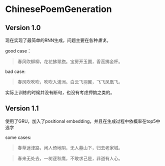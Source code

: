 # ChinesePoemGeneration

## Version 1.0
现在实现了最简单的RNN生成，问题主要在各种*重复*。

good case：
> 春风吹柳柳，花花拂翠旒。宝房开玉圃，香蕊拂金杯。

bad case:
> 春风吹吹吹，吹吹入浦洲。白云飞羽翼，飞飞凤凰飞。

实际上训练的时候并没有断句，也没有考虑押韵之类的。

## Version 1.1
使用了GRU，加入了positional embedding，并且在生成过程中依概率在top5中选字

some cases:
> 春草迷津路，闲人倚地阴，无人墓山下，归去老家城。

> 春来无处去，一树逐秋鹰，不敢求己是，非道有人心。
